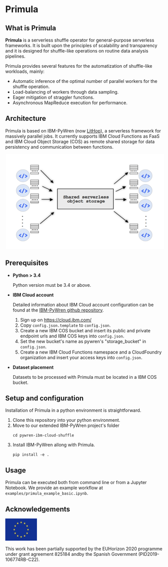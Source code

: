 # Primula
## What is Primula
**Primula** is a serverless shuffle operator for general-purpose serverless frameworks. It is built upon the principles of scalability and transparency and it is designed for shuffle-like operations on routine data analysis pipelines.  

Primula provides several features for the automatization of shuffle-like workloads, mainly:
*  Automatic inference of the optimal number of parallel workers for the shuffle operation.
*  Load-balancing of workers through data sampling.
*  Eager mitigation of straggler functions.
*  Asynchronous MapReduce execution for performance.

## Architecture
Primula is based on IBM-PyWren (now [LitHop](https://github.com/lithops-cloud/lithops)), a serverless framework for massively parallel jobs. It currently supports IBM Cloud Functions as FaaS and IBM Cloud Object Storage (COS) as remote shared storage for data persistency and communication between functions.

<p align="center">
  <img src="./images/primula_architecture.png" width="500" height=300/>
</p>

## Prerequisites

* **Python > 3.4**

    Python version must be  3.4 or above.
    
* **IBM Cloud account**

    Detailed information about IBM Cloud account configuration can be found at the [IBM-PyWren github repository](https://github.com/lithops-cloud/lithops).
    1. Sign up on https://cloud.ibm.com/
    2. Copy `config.json.template` to `config.json`.
    3. Create a new IBM COS bucket and insert its public and private endpoint urls and IBM COS keys into `config.json`.
    4. Set the new bucket's name as pywren's "storage_bucket" in `config.json`.
    5. Create a new IBM Cloud Functions namespace and a CloudFoundry organization and insert your access keys into `config.json`.

* **Dataset placement**

    Datasets to be processed with Primula must be located in a IBM COS bucket.
    
## Setup and configuration

Installation of Primula in a python environment is straightforward.
1.  Clone this repository into your python environment.
2.  Move to our extended IBM-PyWren project's folder 
    ```
    cd pywren-ibm-cloud-shuffle
    ```
3. Install IBM-PyWren allong with Primula.
     ```
    pip install -e .
    ```
    

## Usage
Primula can be executed both from command line or from a Jupyter Notebook. We provide an example workflow at `examples/primula_example_basic.ipynb`.

## Acknowledgements
<img src="./images/europe.png" width="100" height=70/>


This work has been partially supported by the EUHorizon 2020 programme under grant agreement 825184 andby the Spanish Government (PID2019-106774RB-C22).
 
